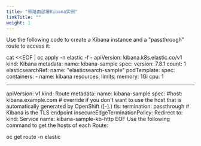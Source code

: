 ```yaml
---
title: "带路由部署Kibana实例"
linkTitle: ""
weight: 1
---
```


Use the following code to create a Kibana instance and a "passthrough" route to access it:

cat <<EOF | oc apply -n elastic -f -
apiVersion: kibana.k8s.elastic.co/v1
kind: Kibana
metadata:
name: kibana-sample
spec:
version: 7.8.1
count: 1
elasticsearchRef:
name: "elasticsearch-sample"
podTemplate:
spec:
containers: - name: kibana
resources:
limits:
memory: 1Gi
cpu: 1

---

apiVersion: v1
kind: Route
metadata:
name: kibana-sample
spec:
#host: kibana.example.com # override if you don't want to use the host that is automatically generated by OpenShift (<route-name>[-<namespace>].<suffix>)
tls:
termination: passthrough # Kibana is the TLS endpoint
insecureEdgeTerminationPolicy: Redirect
to:
kind: Service
name: kibana-sample-kb-http
EOF
Use the following command to get the hosts of each Route:

oc get route -n elastic
